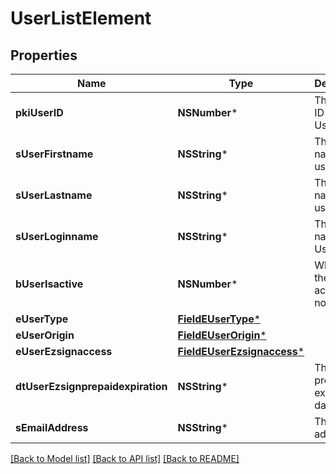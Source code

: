# UserListElement

## Properties
Name | Type | Description | Notes
------------ | ------------- | ------------- | -------------
**pkiUserID** | **NSNumber*** | The unique ID of the User | 
**sUserFirstname** | **NSString*** | The first name of the user | 
**sUserLastname** | **NSString*** | The last name of the user | 
**sUserLoginname** | **NSString*** | The login name of the User. | 
**bUserIsactive** | **NSNumber*** | Whether the User is active or not | 
**eUserType** | [**FieldEUserType***](FieldEUserType.md) |  | 
**eUserOrigin** | [**FieldEUserOrigin***](FieldEUserOrigin.md) |  | 
**eUserEzsignaccess** | [**FieldEUserEzsignaccess***](FieldEUserEzsignaccess.md) |  | 
**dtUserEzsignprepaidexpiration** | **NSString*** | The eZsign prepaid expiration date | [optional] 
**sEmailAddress** | **NSString*** | The email address. | 

[[Back to Model list]](../README.md#documentation-for-models) [[Back to API list]](../README.md#documentation-for-api-endpoints) [[Back to README]](../README.md)


